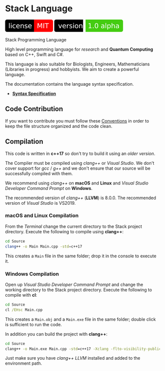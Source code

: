 
# Stack Language

[![license](Badges/License.svg)](License)
[![version](Badges/Version.svg)](ReadMe.md)

Stack Programming Language

High level programming language for *research* and
**Quantum Computing** based on C++, Swift and C#.

This language is also suitable for Biologists,
Engineers, Mathematicians (Libraries in progress)
and hobbyists. We aim to create a powerful language.

The documentation contains the language syntax specification.

- [**Syntax Specification**](Documentation/Syntax/)

## Code Contribution

If you want to contribute you must follow these 
[Conventions](Conventions/) in order to keep the
file structure organized and the code clean.

## Compilation

This code is written in **c++17** so don't try to build
it using an *older version*.

The Compiler must be compiled using *clang++* or *Visual Studio*.
We don't cover support for *gcc* / *g++* and we don't ensure
that our source will be successfully compiled with them.

We recommend using *clang++* on **macOS** and **Linux**
and *Visual Studio Developer Command Prompt* on **Windows**.

The recommended version of *clang++* (**LLVM**) is 8.0.0.
The recommended version of *Visual Studio* is VS2019.

### macOS and Linux Compilation

From the *Terminal* change the current directory to
the Stack project directory.
Execute the following to compile using **clang++**:

``` bash
cd Source
clang++ -o Main Main.cpp -std=c++17
```

This creates a `Main` file in the same folder;
drop it in the console to execute it.

### Windows Compilation

Open up *Visual Studio Developer Command Prompt* and change
the working directory to the Stack project directory.
Execute the following to compile with **cl**:

``` bat
cd Source
cl /EHsc Main.cpp
```

This creates a `Main.obj` and a `Main.exe` file in the
same folder; double click is sufficient to run the code.

In addition you can build the project with **clang++**:

``` bat
cd Source
clang++ -o Main.exe Main.cpp -std=c++17 -Xclang -flto-visibility-public-std
```

Just make sure you have *clang++ LLVM* installed and
added to the environment path.
